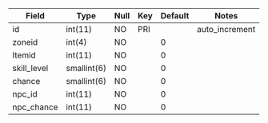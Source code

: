 **Field**|**Type**|**Null**|**Key**|**Default**|**Notes**
-----|-----|-----|-----|-----|-----
id|int(11)|NO|PRI| |auto\_increment
zoneid|int(4)|NO| |0| 
Itemid|int(11)|NO| |0| 
skill\_level|smallint(6)|NO| |0| 
chance|smallint(6)|NO| |0| 
npc\_id|int(11)|NO| |0| 
npc\_chance|int(11)|NO| |0| 